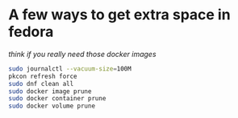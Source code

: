 # A few ways to get extra space in fedora

_think if you really need those docker images_
```sh
sudo journalctl --vacuum-size=100M 
pkcon refresh force
sudo dnf clean all
sudo docker image prune
sudo docker container prune
sudo docker volume prune
```

